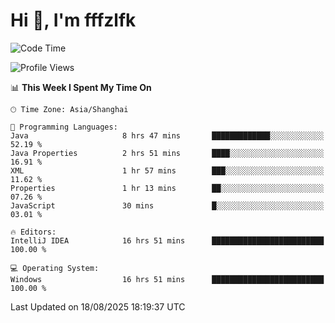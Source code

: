# Hi 👋, I'm fffzlfk

<!--START_SECTION:waka-->
![Code Time](http://img.shields.io/badge/Code%20Time-1%2C326%20hrs%2046%20mins-blue)

![Profile Views](http://img.shields.io/badge/Profile%20Views-0-blue)

📊 **This Week I Spent My Time On** 

```text
🕑︎ Time Zone: Asia/Shanghai

💬 Programming Languages: 
Java                     8 hrs 47 mins       █████████████░░░░░░░░░░░░   52.19 % 
Java Properties          2 hrs 51 mins       ████░░░░░░░░░░░░░░░░░░░░░   16.91 % 
XML                      1 hr 57 mins        ███░░░░░░░░░░░░░░░░░░░░░░   11.62 % 
Properties               1 hr 13 mins        ██░░░░░░░░░░░░░░░░░░░░░░░   07.26 % 
JavaScript               30 mins             █░░░░░░░░░░░░░░░░░░░░░░░░   03.01 % 

🔥 Editors: 
IntelliJ IDEA            16 hrs 51 mins      █████████████████████████   100.00 % 

💻 Operating System: 
Windows                  16 hrs 51 mins      █████████████████████████   100.00 % 
```


 Last Updated on 18/08/2025 18:19:37 UTC
<!--END_SECTION:waka-->
